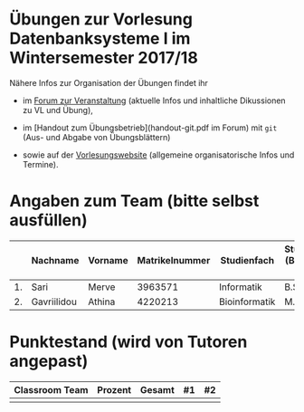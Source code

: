 # Übungen zur Vorlesung Datenbanksysteme I im Wintersemester 2017/18

Nähere Infos zur Organisation der Übungen findet ihr

- im [Forum zur Veranstaltung](https://forum-db.informatik.uni-tuebingen.de/c/ws1718-db1)
    (aktuelle Infos und inhaltliche Dikussionen zu VL und Übung),

- im [Handout zum Übungsbetrieb](handout-git.pdf im Forum) mit `git`
    (Aus- und Abgabe von Übungsblättern)

- sowie auf der [Vorlesungswebsite](http://db.inf.uni-tuebingen.de/teaching/DatenbanksystemeIWS2017-2018.html)
    (allgemeine organisatorische Infos und Termine).

# Angaben zum Team (bitte selbst ausfüllen)

|   | Nachname | Vorname | Matrikelnummer | Studienfach | Studiengang (B.Sc., M.Sc, ...) |
|---|----------|---------|----------------|-------------|--------------------------------|
| 1.|    Sari    |    Merve     |  3963571     |     Informatik        |       B.Sc.                         |
| 2.|    Gavriilidou   |      Athina   |      4220213          |       Bioinformatik      |         M.Sc      |

# Punktestand (wird von Tutoren angepast)

| Classroom Team | Prozent     | Gesamt | #1   | #2   |
|----------------|-------------|--------|------|------|
|                |             |        |      |      |

